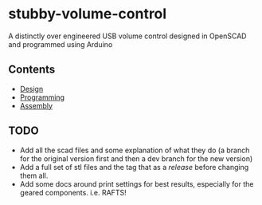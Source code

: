 # stubby-volume-control
A distinctly over engineered USB volume control designed in OpenSCAD and programmed using Arduino

## Contents
- [Design](/scad/design.md)
- [Programming](/cpp/programming.md)
- [Assembly](/docs/assembly.md)

## TODO

- Add all the scad files and some explanation of what they do (a branch for the original version first and then a dev branch for the new version)
- Add a full set of stl files and the tag that as a *release* before changing them all.
- Add some docs around print settings for best results, especially for the geared components. i.e. RAFTS!